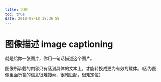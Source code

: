 ```yaml
---
title: 大纲
toc: true
date: 2018-08-18 18:36:59
---
```


# 图像描述 image captioning

就是给你一张图片，你用一句话描述这个图片。



图像所承载的内容只有落到具体的文本上，才能转换成更为有效的载体。（因为图像里面所含的信息很难搜索，很难匹配，很难定位）
